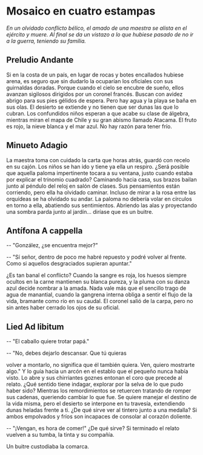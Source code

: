# Mosaico en cuatro estampas

_En un olvidado conflicto bélico, el amado de una maestra se alista en el
ejército y muere. Al final se da un vistazo a lo que hubiese pasado de no ir a
la guerra, teniendo su familia._


## Preludio Andante

Si en la costa de un país, en lugar de rocas y botes encallados hubiese arena,
es seguro que sin dudarlo la ocuparían los oficiales con sus guirnaldas
doradas. Porque cuando el cielo se encubre de sueño, ellos avanzan sigilosos
dirigidos por un coronel francés. Buscan con avidez abrigo para sus pies
gélidos de espera. Pero hay agua y la playa se baña en sus olas. El desierto se
extiende y no tienen que ser dunas las que lo cubran. Los confundidos niños
esperan a que acabe su clase de álgebra, mientras miran el mapa de Chile y su
gran abismo llamado Atacama. El fruto es rojo, la nieve blanca y el mar azul.
No hay razón para tener frío. 


## Minueto Adagio

La maestra toma con cuidado la carta que horas atrás, guardó con recelo en su
cajón. Los niños se han ido y tiene ya ella un respiro. ¿Será posible que
aquella paloma impertinente tocara a su ventana, justo cuando estaba por
explicar el trinomio cuadrado? Caminando hacia casa, sus brazos bailan junto
al péndulo del reloj en salón de clases. Sus pensamientos están corriendo,
pero ella ha olvidado caminar. Incluso de mirar a la rosa entre las orquídeas
se ha olvidado su andar. La paloma no debería volar en círculos en torno a
ella, abatiendo sus sentimientos. Abriendo las alas y proyectando una sombra
parda junto al jardín... diríase que es un buitre. 


## Antífona A cappella

-- "González, ¿se encuentra mejor?"

-- "Sí señor, dentro de poco me habré repuesto y podré volver al frente. Como si
    aquellos desgraciados supieran apuntar."

¿Es tan banal el conflicto? Cuando la sangre es roja, los huesos siempre
ocultos en la carne mantienen su blanca pureza, y la pluma con su danza azul
decide nombrar a la amada. Nada vale más que el sencillo trago de agua de
manantial, cuando la gangrena interna obliga a sentir el flujo de la vida,
bramante como río en su caudal. El coronel salió de la carpa, pero no sin
antes haber cerrado los ojos de su oficial. 


## Lied Ad libitum

-- "El caballo quiere trotar papá."

-- "No, debes dejarlo descansar. Que tú quieras

volver a montarlo, no significa que él también quiera. Ven, quiero mostrarte
algo."  Y lo guía hacia un arcón en el establo que el pequeño nunca había visto.
Lo abre y sus chirriantes goznes entonan el coro que precede al relato. ¿Qué
sentido tiene indagar, explorar por la selva de lo que pudo haber sido? Mientras
los remordimientos se retuercen tratando de romper sus cadenas, queriendo
cambiar lo que fue. Se quiere manejar el destino de la vida misma, pero el
desierto se interpone en tu travesía, extendiendo dunas heladas frente a ti. ¿De
qué sirve ver al tintero junto a una medalla? Si ambos empolvados y fríos son
incapaces de consolar al corazón doliente.

-- "¡Vengan, es hora de comer!" ¿De qué sirve? Si terminado el relato
vuelven a su tumba, la tinta y su compañía.

Un buitre custodiaba la comarca.
